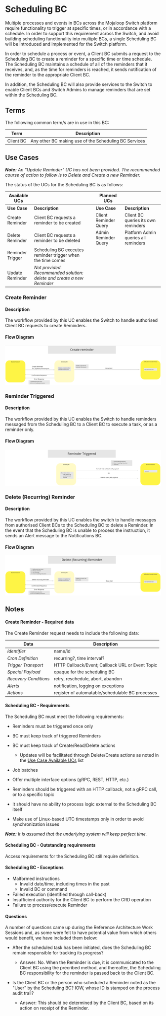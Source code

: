 # Scheduling BC

Multiple processes and events in BCs across the Mojaloop Switch platform require functionality to trigger at specific times, or in accordance with a schedule.  In order to support this requirement across the Switch, and avoid building scheduling functionality into multiple BCs, a single Scheduling BC will be introduced and implemented for the Switch platform.

In order to schedule a process or event, a Client BC submits a request to the Scheduling BC to create a reminder for a specific time or time schedule.  The Scheduling BC maintains a schedule of all of the reminders that it receives, and, as the time for reminders is reached, it sends notification of the reminder to the appropriate Client BC.

In addition, the Scheduling BC will also provide services to the Switch to enable Client BCs and Switch Admins to manage reminders that are set within the Scheduling BC.

## Terms

The following common term/s are in use in this BC:

| Term | Description |
|---|---|
| Client BC | Any other BC making use of the Scheduling BC Services |

## Use Cases

***Note:*** *An "Update Reminder" UC has not been provided. The recommended course of action to follow is to Delete and Create a new Reminder.*

The status of the UCs for the Scheduling BC is as follows:

| Available UCs |  |  | Planned UCs |  |
| --- | :-- | --- | --- | :-- |
| **Use Case** | **Description** | | **Use Case** | **Description** |
| Create Reminder | Client BC requests a reminder to be created | | Client Reminder Query | Client BC queries its own reminders |
| Delete Reminder | Client BC requests a reminder to be deleted | | Admin Reminder Query | Platform Admin queries all reminders |
| Reminder Trigger | Scheduling BC executes reminder trigger when the time comes | | |
| Update Reminder | *Not provided.  Recommended solution: delete and create a new Reminder* | | |  |  |

<!---The following UCs are planned for inclusion in the Scheduling BC -

| Use Case | Description |
| --- | :-- |
| Client Reminder Query | Client BC queries its own reminders |
| Admin Reminder Query | Platform Admin queries all reminders |
| Reminder Trigger | Scheduling BC executes reminder trigger when the time comes |
--->
### Create Reminder

#### Description
The workflow provided by this UC enables the Switch to handle authorised Client BC requests to create Reminders.

#### Flow Diagram

![Create Reminder](./assets/schedulingCreateReminder_20211021.png)
>
### Reminder Triggered

#### Description
The workflow provided by this UC enables the Switch to handle reminders messaged from the Scheduling BC to a Client BC to execute a task, or as a reminder only.

#### Flow Diagram

![Reminder Triggered](./assets/schedulingReminderTriggered_20211021.png)
>
### Delete (Recurring) Reminder

#### Description
The workflow provided by this UC enables the switch to handle messages from authorised Client BCs to the Scheduling BC to delete a Reminder.  In the event that the Scheduling BC is unable to process the instruction, it sends an Alert message to the Notifications BC.

#### Flow Diagram

![Delete (Recurring) Reminder](./assets/schedulingDeleteRecurringReminder_20211021.png)
>

<!-- Footnotes themselves at the bottom. -->
## Notes

#### Create Reminder - Required data

The Create Reminder request needs to include the following data:

| Data | Description |
| --- | ---- |
| *Identifier* | name/id |
| *Cron Definition* | recurring?, time interval? |
| *Trigger Transport* | HTTP Callback/Event; Callback URL or Event Topic |
| *Special Payload* | opaque for the scheduling BC |
| *Recovery Conditions* | retry, reschedule, abort, abandon |
| *Alerts* | notification, logging on exceptions |
| *Actions* | register of automatable/schedulable BC processes |

#### Scheduling BC - Requirements

The Scheduling BC must meet the following requirements:

* Reminders must be triggered once only

* BC must keep track of triggered Reminders

* BC must keep track of Create/Read/Delete actions

    * Updates will be facilitated through Delete/Create actions as noted in the [Use Case Available UCs](#use-cases) list

* Job batches

* Offer multiple interface options (gRPC, REST, HTTP, etc.)

* Reminders should be triggered with an HTTP callback, not a gRPC call, or to a specific topic

* It should have no ability to process logic external to the Scheduling BC itself

* Make use of Linux-based UTC timestamps only in order to avoid synchronization issues

***Note:*** *It is assumed that the underlying system will keep perfect time.*

#### Scheduling BC - Outstanding requirements

Access requirements for the Scheduling BC still require definition.

#### Scheduling BC - Exceptions

* Malformed instructions
    * Invalid date/time, including times in the past
    * Invalid BC or command
* Failed execution (identified through call-back)
* Insufficient authority for the Client BC to perform the CRD operation
* Failure to process/execute Reminder

#### Questions

A number of questions came up during the Reference Architecture Work Sessions and, as some were felt to have potential value from which others would benefit, we have included them below:

* After the scheduled task has been initiated, does the Scheduling BC remain responsible for tracking its progress?

    * Answer: No. When the Reminder is due, it is communicated to the Client BC using the precribed method, and thereafter, the Scheduling BC responsibility for the reminder is passed back to the Client BC.

* Is the Client BC or the person who scheduled a Reminder noted as the "User" by the Scheduling BC?  IOW, whose ID is stamped on the process audit trail?

    * Answer: This should be determined by the Client BC, based on its action on receipt of the Reminder.

